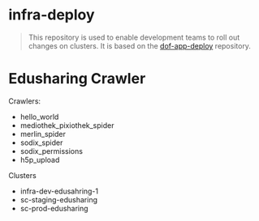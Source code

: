 # infra-deploy
> This repository is used to enable development teams to roll out changes on clusters. It is based on the [dof-app-deploy](https://github.com/hpi-schul-cloud/dof_app_deploy) repository.

# Edusharing Crawler

Crawlers:
- hello_world
- mediothek_pixiothek_spider
- merlin_spider
- sodix_spider
- sodix_permissions
- h5p_upload

Clusters
- infra-dev-edusahring-1
- sc-staging-edusharing
- sc-prod-edusharing

